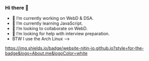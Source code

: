 ### Hi there 👋

- 🔭 I’m currently working on WebD & DSA.
- 🌱 I’m currently learning JavaScript.
- 👯 I’m looking to collaborate on WebD.
- 🤔 I’m looking for help with interview preparation.
-    BTW I use the Arch Linux
-->


https://img.shields.io/badge/website-nitin-io.github.io?style=for-the-badge&logo=About.me&logoColor=white
